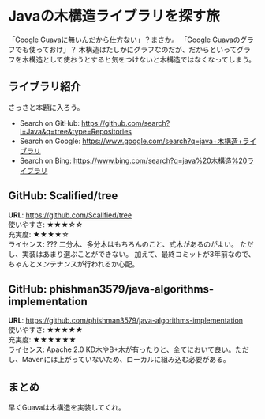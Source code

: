 # Javaの木構造ライブラリを探す旅
「Google Guavaに無いんだから仕方ない」？まさか。
「Google Guavaのグラフでも使っておけ」？
木構造はたしかにグラフなのだが、だからといってグラフを木構造として使おうとすると気をつけないと木構造ではなくなってしまう。

## ライブラリ紹介
さっさと本題に入ろう。

- Search on GitHub: https://github.com/search?l=Java&q=tree&type=Repositories
- Search on Google: https://www.google.com/search?q=java+木構造+ライブラリ
- Search on Bing: https://www.bing.com/search?q=java%20木構造%20ライブラリ

## GitHub: Scalified/tree
**URL**: https://github.com/Scalified/tree <br>
使いやすさ: ★★★☆☆<br>
充実度: ★★★★☆<br>
ライセンス: ???
二分木、多分木はもちろんのこと、式木があるのがよい。
ただし、実装はあまり選ぶことができない。
加えて、最終コミットが3年前なので、ちゃんとメンテナンスが行われるか心配。

## GitHub: phishman3579/java-algorithms-implementation
**URL**: https://github.com/phishman3579/java-algorithms-implementation <br>
使いやすさ: ★★★★★<br>
充実度: ★★★★★★<br>
ライセンス: Apache 2.0
KD木やB+木が有ったりと、全てにおいて良い。ただし、Mavenには上がっていないため、ローカルに組み込む必要がある。

## まとめ
早くGuavaは木構造を実装してくれ。
